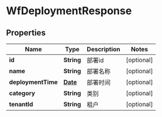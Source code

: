 
# WfDeploymentResponse

## Properties
Name | Type | Description | Notes
------------ | ------------- | ------------- | -------------
**id** | **String** | 部署id |  [optional]
**name** | **String** | 部署名称 |  [optional]
**deploymentTime** | [**Date**](Date.md) | 部署时间 |  [optional]
**category** | **String** | 类别 |  [optional]
**tenantId** | **String** | 租户 |  [optional]



